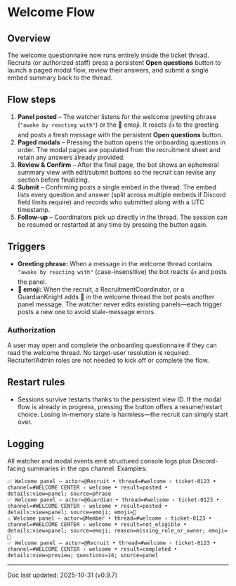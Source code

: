 # Welcome Flow

## Overview
The welcome questionnaire now runs entirely inside the ticket thread. Recruits (or authorized staff) press a persistent **Open questions** button to launch a paged modal flow, review their answers, and submit a single embed summary back to the thread.

## Flow steps
1. **Panel posted** – The watcher listens for the welcome greeting phrase (`"awake by reacting with"`) or the 🎫 emoji. It reacts 👍 to the greeting and posts a fresh message with the persistent **Open questions** button.
2. **Paged modals** – Pressing the button opens the onboarding questions in order. The modal pages are populated from the recruitment sheet and retain any answers already provided.
3. **Review & Confirm** – After the final page, the bot shows an ephemeral summary view with edit/submit buttons so the recruit can revise any section before finalizing.
4. **Submit** – Confirming posts a single embed in the thread. The embed lists every question and answer (split across multiple embeds if Discord field limits require) and records who submitted along with a UTC timestamp.
5. **Follow-up** – Coordinators pick up directly in the thread. The session can be resumed or restarted at any time by pressing the button again.

## Triggers
- **Greeting phrase:** When a message in the welcome thread contains `"awake by reacting with"` (case-insensitive) the bot reacts 👍 and posts the panel.
- **🎫 emoji:** When the recruit, a RecruitmentCoordinator, or a GuardianKnight adds 🎫 in the welcome thread the bot posts another panel message. The watcher never edits existing panels—each trigger posts a new one to avoid stale-message errors.

### Authorization
A user may open and complete the onboarding questionnaire if they can read the welcome thread.
No target-user resolution is required. Recruiter/Admin roles are not needed to kick off or complete the flow.

## Restart rules
- Sessions survive restarts thanks to the persistent view ID. If the modal flow is already in progress, pressing the button offers a resume/restart choice. Losing in-memory state is harmless—the recruit can simply start over.

## Logging
All watcher and modal events emit structured console logs plus Discord-facing summaries in the ops channel. Examples:
```
✅ Welcome panel — actor=@Recruit • thread=#welcome › ticket-0123 • channel=#WELCOME CENTER › welcome • result=posted • details:view=panel; source=phrase
✅ Welcome panel — actor=@Guardian • thread=#welcome › ticket-0123 • channel=#WELCOME CENTER › welcome • result=posted • details:view=panel; source=emoji; emoji=🎫
⚠️ Welcome panel — actor=@Member • thread=#welcome › ticket-0123 • channel=#WELCOME CENTER › welcome • result=not_eligible • details:view=panel; source=emoji; reason=missing_role_or_owner; emoji=🎫
✅ Welcome panel — actor=@Recruit • thread=#welcome › ticket-0123 • channel=#WELCOME CENTER › welcome • result=completed • details:view=preview; questions=16; source=panel
```

---
Doc last updated: 2025-10-31 (v0.9.7)
